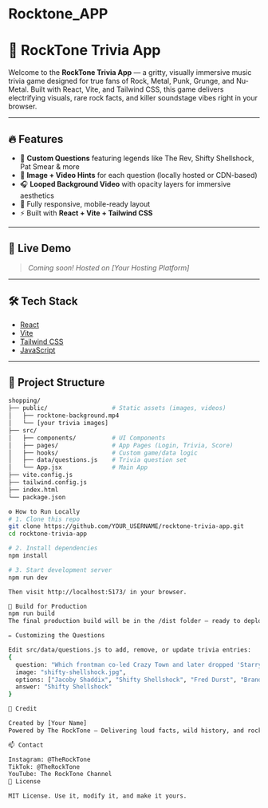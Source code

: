 # Rocktone_APP
# 🎸 RockTone Trivia App

Welcome to the **RockTone Trivia App** — a gritty, visually immersive music trivia game designed for true fans of Rock, Metal, Punk, Grunge, and Nu-Metal. Built with React, Vite, and Tailwind CSS, this game delivers electrifying visuals, rare rock facts, and killer soundstage vibes right in your browser.

---

## 🔥 Features

- 🎤 **Custom Questions** featuring legends like The Rev, Shifty Shellshock, Pat Smear & more
- 📸 **Image + Video Hints** for each question (locally hosted or CDN-based)
- 🎧 **Looped Background Video** with opacity layers for immersive aesthetics
- 📱 Fully responsive, mobile-ready layout
- ⚡ Built with **React + Vite + Tailwind CSS**

---

## 🚀 Live Demo
> _Coming soon! Hosted on [Your Hosting Platform]_

---

## 🛠️ Tech Stack

- [React](https://reactjs.org/)
- [Vite](https://vitejs.dev/)
- [Tailwind CSS](https://tailwindcss.com/)
- [JavaScript](https://developer.mozilla.org/en-US/docs/Web/JavaScript)

---

## 📂 Project Structure

```bash
shopping/
├── public/                  # Static assets (images, videos)
│   ├── rocktone-background.mp4
│   └── [your trivia images]
├── src/
│   ├── components/          # UI Components
│   ├── pages/               # App Pages (Login, Trivia, Score)
│   ├── hooks/               # Custom game/data logic
│   ├── data/questions.js    # Trivia question set
│   └── App.jsx              # Main App
├── vite.config.js
├── tailwind.config.js
├── index.html
└── package.json

⚙️ How to Run Locally
# 1. Clone this repo
git clone https://github.com/YOUR_USERNAME/rocktone-trivia-app.git
cd rocktone-trivia-app

# 2. Install dependencies
npm install

# 3. Start development server
npm run dev

Then visit http://localhost:5173/ in your browser.

🔧 Build for Production
npm run build
The final production build will be in the /dist folder — ready to deploy to Netlify, Vercel, Surge, etc.

✏️ Customizing the Questions

Edit src/data/questions.js to add, remove, or update trivia entries:
{
  question: "Which frontman co-led Crazy Town and later dropped 'Starry Eyed Surprise' with Paul Oakenfold?",
  image: "shifty-shellshock.jpg",
  options: ["Jacoby Shaddix", "Shifty Shellshock", "Fred Durst", "Brandon Boyd"],
  answer: "Shifty Shellshock"
}

🤘 Credit

Created by [Your Name]
Powered by The RockTone – Delivering loud facts, wild history, and rock legends, one riff at a time.

📫 Contact

Instagram: @TheRockTone
TikTok: @TheRockTone
YouTube: The RockTone Channel
📜 License

MIT License. Use it, modify it, and make it yours.
